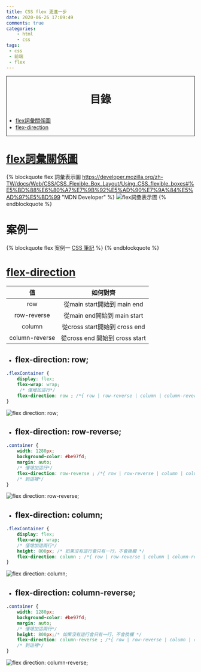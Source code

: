 ```yaml
---
title: CSS flex 更進一步
date: 2020-06-26 17:09:49
comments: true
categories:
    - html
    - css
tags:
 - css
 - 前端
 - flex
---
```

<style>
    strong { 
        text-shadow: 0.5px 0.5px red;
    }
    .description {
        text-indent: 2em;  
    }
</style>

<div style=" border: 1px solid;">

# <p id="catlog" style=" text-align: center;"> 目錄 </a> #

- <a href="#flex-word-relation">flex詞彙關係圖</a>
- <a href="#flex-direction">flex-direction</a>
</div>

<!-- more -->


# <a id="flex-word-relation" href="#catlog">flex詞彙關係圖</a>  

{% blockquote flex 詞彙表示圖 https://developer.mozilla.org/zh-TW/docs/Web/CSS/CSS_Flexible_Box_Layout/Using_CSS_flexible_boxes#%E5%BD%88%E6%80%A7%E7%9B%92%E5%AD%90%E7%9A%84%E5%AD%97%E5%BD%99 "MDN Developer" %}
![flex詞彙表示圖](flex_terms.png)
{% endblockquote %}

# 案例一
{% blockquote flex 案例一 <a href="/2020/06/17/CSS-筆記/#flex" target="_blank"> CSS 筆記</a> %}
{% endblockquote %}


# <a id="flex-direction" href="#catlog">flex-direction</a>  

| 值 | 如何對齊 | 
|:-----:|:-----:|
| row | 從main start開始到 main end |
| row-reverse | 從main end開始到 main start |
| column | 從cross start開始到 cross end |
| column-reverse | 從cross end 開始到 cross start |

- ## flex-direction: row;
```css
.flexContainer {
    display: flex;
    flex-wrap: wrap;
     /* 僅增加這行*/
    flex-direction: row ; /*{ row | row-reverse | column | column-reverse }*/ 
}
```
![flex direction: row;](flex-direction-row.png)
- ## flex-direction: row-reverse;
```css
.container {
    width: 1280px;
    background-color: #be97fd;
    margin: auto;
    /* 僅增加這行*/
    flex-direction: row-reverse ; /*{ row | row-reverse | column | column-reverse }*/ 
    /* 到這裡*/
}
```

![flex direction: row-reverse;](flex-direction-row-reverse.png)
- ## flex-direction: column;
```css
.flexContainer {
    display: flex;
    flex-wrap: wrap;
    /* 僅增加這兩行*/
    height: 800px; /* 如果沒有這行會只有一行，不會換欄 */
    flex-direction: column ; /*{ row | row-reverse | column | column-reverse }*/ 
}
```
![flex direction: column;](flex-direction-column.png)
- ## flex-direction: column-reverse;
```css
.container {
    width: 1280px;
    background-color: #be97fd;
    margin: auto;
    /* 僅增加這兩行*/
    height: 800px;/* 如果沒有這行會只有一行，不會換欄 */
    flex-direction: column-reverse ; /*{ row | row-reverse | column | column-reverse }*/ 
    /* 到這裡*/
}
```
![flex direction: column-reverse;](flex-direction-column-reverse.png)
